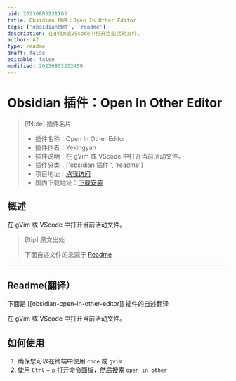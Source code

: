 ```yaml
---
uid: 20230803231105
title: Obsidian 插件：Open In Other Editor
tags: ['obsidian插件', 'readme']
description: 在gVim或VScode中打开当前活动文件。
author: AI
type: readme
draft: false
editable: false
modified: 20230803232459
---
```


# Obsidian 插件：Open In Other Editor

> [!Note] 插件名片
> - 插件名称：Open In Other Editor
> - 插件作者：Yekingyan
> - 插件说明：在 gVim 或 VScode 中打开当前活动文件。
> - 插件分类：['obsidian 插件 ', 'readme']
> - 项目地址：[点我访问](https://github.com/yekingyan/obsidian-open-in-other-editor)
> - 国内下载地址：[下载安装](https://pkmer.cn/products/plugin/pluginMarket/?obsidian-open-in-other-editor)

## 概述

在 gVim 或 VScode 中打开当前活动文件。

> [!tip] 原文出处
>
>下面自述文件的来源于 [Readme](https://ghproxy.net/https://raw.githubusercontent.com/yekingyan/obsidian-open-in-other-editor/master/README.md)
>

---

## Readme(翻译）

下面是 [[obsidian-open-in-other-editor]] 插件的自述翻译

在 gVim 或 VScode 中打开当前活动文件。

## 如何使用

1. 确保您可以在终端中使用 `code` 或 `gvim`
2. 使用 `Ctrl` + `p` 打开命令面板，然后搜索 `open in other`



